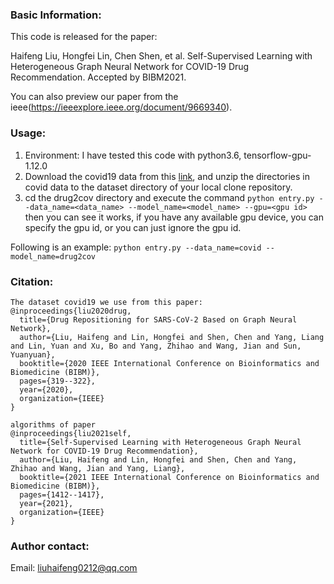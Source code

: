 ### Basic Information:
This code is released for the paper: 

Haifeng Liu, Hongfei Lin, Chen Shen, et al. Self-Supervised Learning with Heterogeneous Graph Neural Network for COVID-19 Drug Recommendation. Accepted by BIBM2021. 

You can also preview our paper from the ieee(https://ieeexplore.ieee.org/document/9669340).

### Usage:
1. Environment: I have tested this code with python3.6, tensorflow-gpu-1.12.0 
2. Download the covid19 data from this [link](https://github.com/liuhaifeng0212/Drug2Cov), and unzip the directories in covid data to the dataset directory of your local clone repository.
3. cd the drug2cov directory and execute the command `python entry.py --data_name=<data_name> --model_name=<model_name> --gpu=<gpu id>` then you can see it works, if you have any available gpu device, you can specify the gpu id, or you can just ignore the gpu id. 

Following is an example:
`python entry.py --data_name=covid --model_name=drug2cov`

### Citation:
```
The dataset covid19 we use from this paper:
@inproceedings{liu2020drug,
  title={Drug Repositioning for SARS-CoV-2 Based on Graph Neural Network},
  author={Liu, Haifeng and Lin, Hongfei and Shen, Chen and Yang, Liang and Lin, Yuan and Xu, Bo and Yang, Zhihao and Wang, Jian and Sun, Yuanyuan},
  booktitle={2020 IEEE International Conference on Bioinformatics and Biomedicine (BIBM)},
  pages={319--322},
  year={2020},
  organization={IEEE}
}

algorithms of paper
@inproceedings{liu2021self,
  title={Self-Supervised Learning with Heterogeneous Graph Neural Network for COVID-19 Drug Recommendation},
  author={Liu, Haifeng and Lin, Hongfei and Shen, Chen and Yang, Zhihao and Wang, Jian and Yang, Liang},
  booktitle={2021 IEEE International Conference on Bioinformatics and Biomedicine (BIBM)},
  pages={1412--1417},
  year={2021},
  organization={IEEE}
}
 ```

### Author contact:
Email: liuhaifeng0212@qq.com
